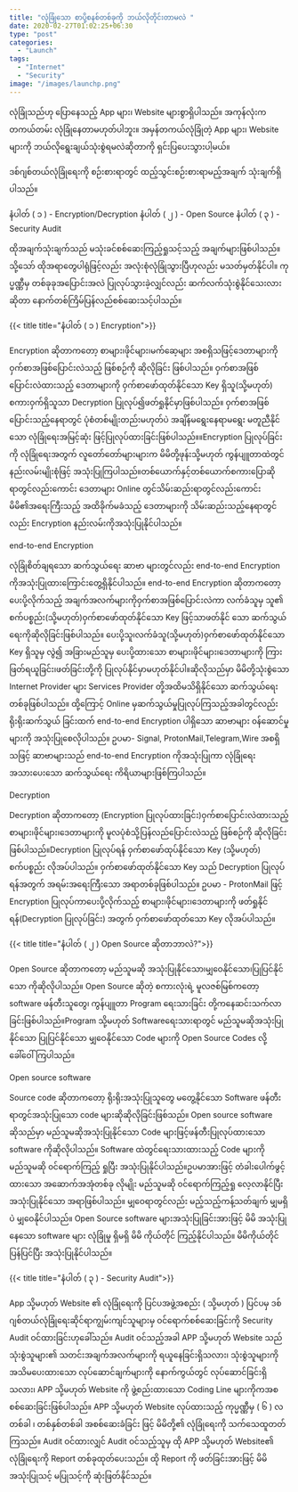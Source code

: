 ```yaml
---
title: "လုံခြုံသော စာပို့စနစ်တစ်ခုကို ဘယ်လိုတိုင်းတာမလဲ "
date: 2020-02-27T01:02:25+06:30
type: "post"
categories: 
  - "Launch"
tags:
  - "Internet"
  - "Security"
image: "/images/launchp.png"  
---
```


လုံခြုံသည်ဟု ပြောနေသည့် App များ၊ Website များစွာရှိပါသည်။ အကုန်လုံးက တကယ်တမ်း လုံခြုံနေတာမဟုတ်ပါဘူး။ အမှန်တကယ်လုံခြုံတဲ့ App များ၊ Website များကို ဘယ်လိုရွေးချယ်သုံးစွဲရမလဲဆိုတာကို ရှင်းပြပေးသွားပါ့မယ်။ 

<!--more-->

ဒစ်ဂျစ်တယ်လုံခြုံရေးကို စဉ်းစားရာတွင် ထည့်သွင်းစဉ်းစားရာမည့်အချက် သုံးချက်ရှိပါသည်။

နံပါတ် ( ၁ ) - Encryption/Decryption
နံပါတ် ( ၂ ) - Open Source
နံပါတ် ( ၃ ) - Security Audit

ထိုအချက်သုံးချက်သည် မသုံးခင်စစ်ဆေးကြည့်ရှုသင့်သည့် အချက်များဖြစ်ပါသည်။ သို့သော် ထိုအရာတွေပါရုံဖြင့်လည်း အလုံးစုံလုံခြုံသွားပြီဟုလည်း မသတ်မှတ်နိုင်ပါ။ ကုပ္မဏ္ဏီမှ တစ်ခုခုအပြောင်းအလဲ ပြုလုပ်သွားခဲ့လျှင်လည်း ဆက်လက်သုံးစွဲနိုင်သေးလားဆိုတာ နောက်တစ်ကြိမ်ပြန်လည်စစ်ဆေးသင့်ပါသည်။ 

{{< title title="နံပါတ် ( ၁ ) Encryption">}}

Encryption ဆိုတာ‌ကတော့ စာများ၊ဖိုင်များ၊မက်ဆေ့များ အစရှိသဖြင့်ဒေတာများကို ဝှက်စာအဖြစ်ပြောင်းလဲသည့် ဖြစ်စဉ်ကို ဆိုလိုခြင်း ဖြစ်ပါသည်။ ဝှက်စာအဖြစ်ပြောင်းလဲထားသည့် ဒေတာများကို
ဝှက်စာဖော်ထုတ်နိုင်သော Key ရှိသူ(သို့မဟုတ်) စကားဝှက်ရှိသူသာ Decryption ပြုလုပ်၍ဖတ်ရှုနိုင်မှာဖြစ်ပါသည်။ ဝှက်စာအဖြစ်ပြောင်းသည့်နေရာတွင် ပုံစံတစ်မျိုးတည်းမဟုတ်ပဲ အချိန်မရွေးနေရာမရွေး မတူညီနိုင်သော လုံခြုံရေးအမြင့်ဆုံး ဖြင့်ပြုလုပ်ထားခြင်းဖြစ်ပါသည်။။Encryption ပြုလုပ်ခြင်းကို လုံခြုံရေးအတွက် လူတော်တော်များများက မိမိတို့ဖုန်းသို့မဟုတ် ကွန်ပျူတာထဲတွင် နည်းလမ်းမျိုးစုံဖြင့် အသုံးပြုကြပါသည်။တစ်ယောက်နှင့်တစ်ယောက်စကားပြောဆိုရာတွင်လည်းကောင်း ဒေတာများ Online တွင်သိမ်းဆည်းရာတွင်လည်းကောင်း မိမိ၏အရေးကြီးသည့် အထိခိုက်မခံသည့် ဒေတာများကို သိမ်းဆည်းသည့်နေရာတွင်လည်း Encryption နည်းလမ်းကိုအသုံးပြုနိုင်ပါသည်။

end-to-end Encryption

လုံခြုံစိတ်ချရသော ဆက်သွယ်ရေး ဆာဗာ များတွင်လည်း end-to-end Encryption ကိုအသုံးပြုထားကြောင်းတွေ့ရှိနိုင်ပါသည်။ end-to-end Encryption ဆိုတာကတော့ ပေးပို့လိုက်သည့် အချက်အလက်များကိုဝှက်စာအဖြစ်ပြောင်းလဲကာ လက်ခံသူမှ သူ၏ စက်ပစ္စည်း(သို့မဟုတ်)ဝှက်စာဖော်ထုတ်နိုင်သော Key ဖြင့်သာဖတ်နိုင်‌‌ သော ဆက်သွယ်ရေးကိုဆိုလိုခြင်းဖြစ်ပါသည်။ ပေးပို့သူ၊လက်ခံသူ(သို့မဟုတ်)ဝှက်စာဖော်ထုတ်နိုင်သော Key ရှိသူမှ လွဲ၍ အခြားမည်သူမှ ပေးပို့ထားသော စာများ၊ဖိုင်များ၊ဒေတာများကို ကြားဖြတ်ရယူခြင်း၊ဖတ်ခြင်းတို့ကို ပြုလုပ်နိုင်မှာမဟုတ်နိုင်ပါ။ဆိုလိုသည်မှာ မိမိတို့သုံးစွဲ‌သော Internet Provider များ Services Provider တို့အထိမသိရှိနိုင်သော ဆက်သွယ်ရေးတစ်ခုဖြစ်ပါသည်။  ထို့ကြောင့် Online မှဆက်သွယ်မှုပြုလုပ်ကြသည့်အခါတွင်လည်း ရိုးရိုးဆက်သွယ် ခြင်းထက် end-to-end Encryption ပါရှိသော ဆာဗာများ ၀န်ဆောင်မှုများကို အသုံးပြုစေလိုပါသည်။ ဥပမာ- Signal, ProtonMail,Telegram,Wire အစရှိသဖြင့် ဆာဗာများသည် end-to-end Encryption ကိုအသုံးပြုကာ လုံခြုံ‌ရေးအသားပေးသော ဆက်သွယ်ရေး ကိရိယာများဖြစ်ကြပါသည်။

Decryption

Decryption ဆိုတာကတော့ (Encryption  ပြုလုပ်ထားခြင်း)ဝှက်စာပြောင်းလဲထားသည့် စာများ၊ဖိုင်များ၊ဒေတာများကို မူလပုံစံသို့ပြန်‌လည်ပြောင်းလဲသည့် ဖြစ်စဉ်ကို ဆိုလိုခြင်းဖြစ်ပါသည်။Decryption ပြုလုပ်ရန် ဝှက်စာဖော်ထုပ်နိုင်သော Key (သို့မဟုတ်) စက်ပစ္စည်း လိုအပ်ပါသည်။
ဝှက်စာဖော်ထုတ်နိုင်သော Key သည် Decryption ပြုလုပ်ရန်အတွက် အရမ်းအရေးကြီးသော အရာတစ်ခုဖြစ်ပါသည်။ ဥပမာ - ProtonMail ဖြင့် Encryption ပြုလုပ်ကာပေးပို့လိုက်သည့် စာများ၊ဖိုင်များ၊ဒေတာများကို ဖတ်ရှုနိုင်ရန်(Decryption ပြုလုပ်ခြင်း) အတွက် ဝှက်စာဖော်ထုတ်သော Key လိုအပ်ပါသည်။



{{< title title="နံပါတ် ( ၂ ) Open Source ဆိုတာဘာလဲ?">}}

Open Source ဆိုတာကတော့ မည်သူမဆို အသုံးပြုနိုင်သော၊မျှဝေနိုင်သော၊ပြုပြင်နိုင်သော ကိုဆိုလိုပါသည်။ Open Source ဆိုတဲ့ စကားလုံးရဲ့ မူလဇစ်မြစ်ကတော့ software ဖန်တီးသူတွေ၊ ကွန်ပျူတာ Program ရေးသားခြင်း တို့ကနေဆင်းသက်လာခြင်းဖြစ်ပါသည်။Program သို့မဟုတ် Softwareရေးသားရာတွင် မည်သူမဆိုအသုံးပြုနိုင်သော ပြုပြင်နိုင်သော မျှဝေနိုင်သော Code များကို Open Source Codes လို့ခေါ်ဝေါ်ကြပါသည်။

Open source software 

Source code ဆိုတာကတော့ ရိုးရိုးအသုံးပြုသူတွေ မတွေ့နိုင်သော Software ဖန်တီးရာတွင်အသုံးပြုသော code များဆိုဆိုလိုခြင်းဖြစ်သည်။
Open source software ဆိုသည်မှာ မည်သူမဆိုအသုံးပြုနိုင်သော Code များဖြင့်ဖန်တီးပြုလုပ်ထားသော software ကိုဆိုလိုပါသည်။ Software ထဲတွင်ရေးသားထားသည့် Code များကို မည်သူမဆို ၀င်ရောက်ကြည့် ရှုပြီး အသုံးပြုနိုင်ပါသည်။ဥပမာအားဖြင့် တံခါးပေါက်ဖွင့်ထားသော အဆောက်အအုံတစ်ခု လိုမျိုး မည်သူမဆို ၀င်ရောက်ကြည့်ရှု လေ့လာနိုင်ပြီး အသုံးပြုနိုင်သော အရာဖြစ်ပါသည်။
မျှဝေရာတွင်လည်း မည့်သည့်ကန့်သတ်ချက် မျှမရှိပဲ မျှဝေနိုင်ပါသည်။
Open Source software များအသုံးပြုခြင်းအားဖြင့် မိမိ အသုံးပြုနေသော software များ လုံခြုံမှု ရှိမရှိ မိမိ ကိုယ်တိုင် ကြည့်နိုင်ပါသည်။ မိမိကိုယ်တိုင်ပြန်ပြင်ပြီး အသုံးပြုနိုင်ပါသည်။



{{< title title="နံပါတ် ( ၃ ) - Security Audit">}}

App သို့မဟုတ် Website ၏ လုံခြုံရေးကို ပြင်ပအဖွဲ့အစည်း ( သို့မဟုတ် ) ပြင်ပမှ ဒစ်ဂျစ်တယ်လုံခြုံရေးဆိုင်ရာကျွမ်းကျင်သူများမှ ဝင်ရောက်စစ်ဆေးခြင်းကို Security Audit ဝင်ထားခြင်းဟုခေါ်သည်။ Audit ဝင်သည့်အခါ APP သို့မဟုတ် Website သည် သုံးစွဲသူများ၏ သတင်းအချက်အလက်များကို ရယူနေခြင်းရှိသလား၊ သုံးစွဲသူများကို အသိမပေးထားသော လုပ်ဆောင်ချက်များကို နောက်ကွယ်တွင် လုပ်ဆောင်ခြင်းရှိသလား၊ APP သို့မဟုတ် Website ကို ဖွဲ့စည်းထားသော Coding Line များကိုကအစ စစ်ဆေးခြင်းဖြစ်ပါသည်။
APP သို့မဟုတ် Website လုပ်ထားသည့် ကုပ္မဏ္ဏီမှ ( ၆ ) လတစ်ခါ ၊ တစ်နှစ်တစ်ခါ အစစ်ဆေးခံခြင်း ဖြင့် မိမိတို့၏ လုံခြုံရေးကို သက်သေထူတတ်ကြသည်။ Audit ဝင်ထားလျှင် Audit ဝင်သည့်သူမှ ထို APP သို့မဟုတ် Website၏ လုံခြုံရေးကို Report တစ်ခုထုတ်ပေးသည်။ ထို Report ကို ဖတ်ခြင်းအားဖြင့် မိမိအသုံးပြုသင့် မပြုသင့်ကို ဆုံးဖြတ်နိုင်သည်။ 
